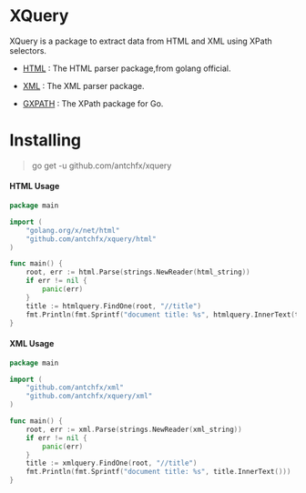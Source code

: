 XQuery
====
XQuery is a package to extract data from HTML and XML using XPath selectors.

* [HTML](https://godoc.org/golang.org/x/net/html) : The HTML parser package,from golang official.

* [XML](https://github.com/antchfx/xml) : The XML parser package.

* [GXPATH](https://github.com/antchfx/gxpath) : The XPath package for Go.

Installing
====

> go get -u github.com/antchfx/xquery

#### HTML Usage

```go
package main

import (
    "golang.org/x/net/html"
    "github.com/antchfx/xquery/html"	
)

func main() {	
	root, err := html.Parse(strings.NewReader(html_string))
	if err != nil {
		panic(err)
	}
	title := htmlquery.FindOne(root, "//title")
	fmt.Println(fmt.Sprintf("document title: %s", htmlquery.InnerText(title)))
}
```

#### XML Usage

```go
package main

import (
	"github.com/antchfx/xml"
	"github.com/antchfx/xquery/xml"
)

func main() {
	root, err := xml.Parse(strings.NewReader(xml_string))
	if err != nil {
		panic(err)
	}
	title := xmlquery.FindOne(root, "//title")
	fmt.Println(fmt.Sprintf("document title: %s", title.InnerText()))
}
```